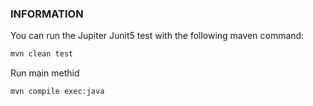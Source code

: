 ### INFORMATION

You can run the Jupiter Junit5 test with the following maven command: 

```bash
mvn clean test
```

Run main methid

```bash
mvn compile exec:java
```
